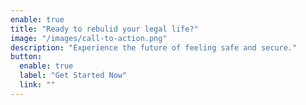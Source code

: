 ```yaml
---
enable: true
title: "Ready to rebulid your legal life?"
image: "/images/call-to-action.png"
description: "Experience the future of feeling safe and secure."
button:
  enable: true
  label: "Get Started Now"
  link: ""
---
```

